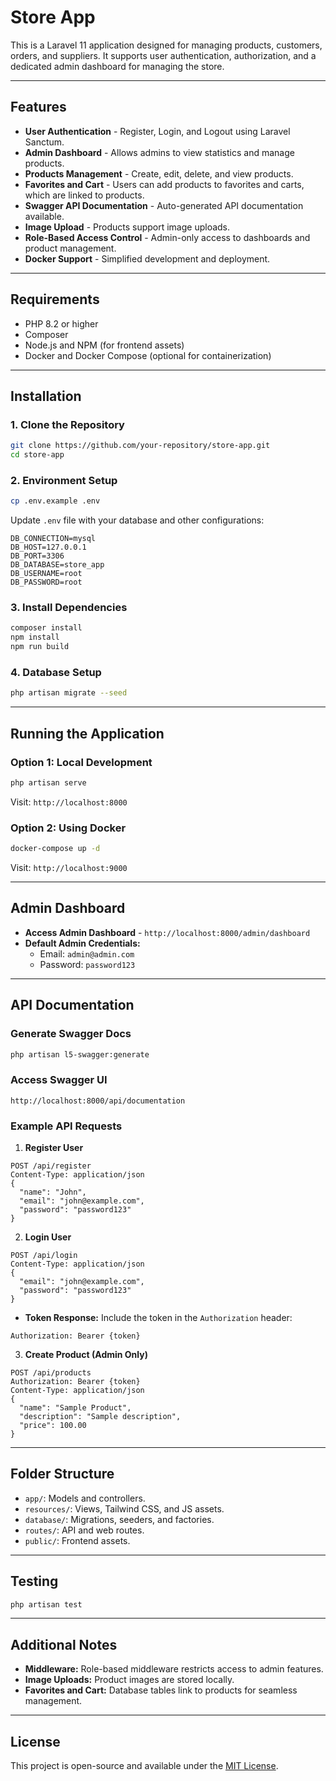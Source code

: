# Store App

This is a Laravel 11 application designed for managing products, customers, orders, and suppliers. It supports user authentication, authorization, and a dedicated admin dashboard for managing the store.

---

## Features

- **User Authentication** - Register, Login, and Logout using Laravel Sanctum.
- **Admin Dashboard** - Allows admins to view statistics and manage products.
- **Products Management** - Create, edit, delete, and view products.
- **Favorites and Cart** - Users can add products to favorites and carts, which are linked to products.
- **Swagger API Documentation** - Auto-generated API documentation available.
- **Image Upload** - Products support image uploads.
- **Role-Based Access Control** - Admin-only access to dashboards and product management.
- **Docker Support** - Simplified development and deployment.

---

## Requirements

- PHP 8.2 or higher
- Composer
- Node.js and NPM (for frontend assets)
- Docker and Docker Compose (optional for containerization)

---

## Installation

### 1. Clone the Repository
```bash
git clone https://github.com/your-repository/store-app.git
cd store-app
```

### 2. Environment Setup
```bash
cp .env.example .env
```

Update `.env` file with your database and other configurations:
```dotenv
DB_CONNECTION=mysql
DB_HOST=127.0.0.1
DB_PORT=3306
DB_DATABASE=store_app
DB_USERNAME=root
DB_PASSWORD=root
```

### 3. Install Dependencies
```bash
composer install
npm install
npm run build
```

### 4. Database Setup
```bash
php artisan migrate --seed
```

---

## Running the Application

### Option 1: Local Development
```bash
php artisan serve
```
Visit: `http://localhost:8000`

### Option 2: Using Docker
```bash
docker-compose up -d
```
Visit: `http://localhost:9000`

---

## Admin Dashboard

- **Access Admin Dashboard** - `http://localhost:8000/admin/dashboard`
- **Default Admin Credentials:**
  - Email: `admin@admin.com`
  - Password: `password123`

---

## API Documentation

### Generate Swagger Docs
```bash
php artisan l5-swagger:generate
```

### Access Swagger UI
```
http://localhost:8000/api/documentation
```

### Example API Requests

1. **Register User**
```http
POST /api/register
Content-Type: application/json
{
  "name": "John",
  "email": "john@example.com",
  "password": "password123"
}
```

2. **Login User**
```http
POST /api/login
Content-Type: application/json
{
  "email": "john@example.com",
  "password": "password123"
}
```
- **Token Response:** Include the token in the `Authorization` header:
```http
Authorization: Bearer {token}
```

3. **Create Product (Admin Only)**
```http
POST /api/products
Authorization: Bearer {token}
Content-Type: application/json
{
  "name": "Sample Product",
  "description": "Sample description",
  "price": 100.00
}
```

---

## Folder Structure

- `app/`: Models and controllers.
- `resources/`: Views, Tailwind CSS, and JS assets.
- `database/`: Migrations, seeders, and factories.
- `routes/`: API and web routes.
- `public/`: Frontend assets.

---

## Testing
```bash
php artisan test
```

---

## Additional Notes

- **Middleware:** Role-based middleware restricts access to admin features.
- **Image Uploads:** Product images are stored locally.
- **Favorites and Cart:** Database tables link to products for seamless management.

---
   
## License
This project is open-source and available under the [MIT License](LICENSE).
